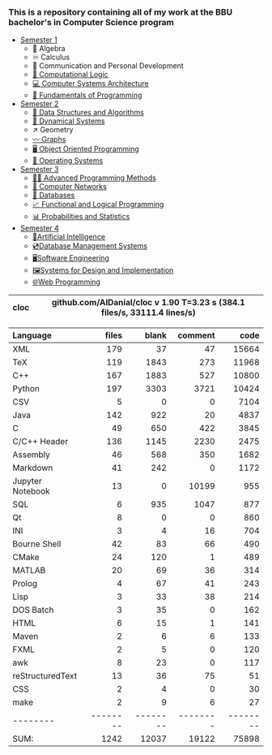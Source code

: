 ### This is a repository containing all of my work at the BBU bachelor's in Computer Science program

* [Semester 1](Semester1/)
    * 🔢 Algebra
    * ♾️ Calculus
    * 💬 Communication and Personal Development
    * [🔣 Computational Logic](Semester1/Computational%20Logic/)
    * [💻 Computer Systems Architecture](Semester1/Computer%20Systems%20Architecture/)
    * [🐍 Fundamentals of Programming](Semester1/Fundamentals%20of%20Programming/)
* [Semester 2](Semester2/)
    * [🌴 Data Structures and Algorithms](Semester2/Data%20Structures%20and%20Algorithms/)
    * [🔄 Dynamical Systems](Semester2/Dynamical%20Systems/)
    * ↗ Geometry
    * [〰️ Graphs](Semester2/Graphs/)
    * [🖥️ Object Oriented Programming](Semester2/Object%20Oriented%20Programming/)
    * [🐧 Operating Systems](Semester2/Operating%20Systems/)
* [Semester 3](Semester3/)
    * [👨‍💻️ Advanced Programming Methods](Semester3/Advanced%20Programming%20Methods/)
    * [📶 Computer Networks](Semester3/Computer%20Networks/)
    * [💾 Databases](Semester3/Databases/)
    * [📈 Functional and Logical Programming](Semester3/Functional%20and%20Logical%20Programming/)
    * [📊 Probabilities and Statistics](Semester3/Probabilities%20and%20Statistics/)
* [Semester 4](Semester4/)
    * [🤖Artificial Intelligence](Semester4/Artificial%20Intelligence/)
    * [💿Database Management Systems](Semester4/Database%20Management%20Systems/)
    * [🖥️Software Engineering](Semester4/Software%20Engineering/)
    * [🖼️Systems for Design and Implementation](Semester4/Systems%20for%20Design%20and%20Implementation/)
    * [🌐Web Programming](Semester4/Web%20Programming/)


cloc|github.com/AlDanial/cloc v 1.90  T=3.23 s (384.1 files/s, 33111.4 lines/s)
--- | ---

Language|files|blank|comment|code
:-------|-------:|-------:|-------:|-------:
XML|179|37|47|15664
TeX|119|1843|273|11968
C++|167|1883|527|10800
Python|197|3303|3721|10424
CSV|5|0|0|7104
Java|142|922|20|4837
C|49|650|422|3845
C/C++ Header|136|1145|2230|2475
Assembly|46|568|350|1682
Markdown|41|242|0|1172
Jupyter Notebook|13|0|10199|955
SQL|6|935|1047|877
Qt|8|0|0|860
INI|3|4|16|704
Bourne Shell|42|83|66|490
CMake|24|120|1|489
MATLAB|20|69|36|314
Prolog|4|67|41|243
Lisp|3|33|38|214
DOS Batch|3|35|0|162
HTML|6|15|1|141
Maven|2|6|6|133
FXML|2|5|0|120
awk|8|23|0|117
reStructuredText|13|36|75|51
CSS|2|4|0|30
make|2|9|6|27
--------|--------|--------|--------|--------
SUM:|1242|12037|19122|75898

